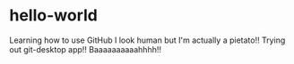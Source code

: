 # hello-world
Learning how to use GitHub
I look human but I'm actually a pietato!!
Trying out git-desktop app!!
Baaaaaaaaaahhhh!!